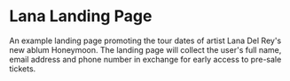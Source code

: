<h1>Lana Landing Page</h1>
<p>An example landing page promoting the tour dates of artist Lana Del Rey's new ablum Honeymoon. The landing page will collect the user's full name, email address and phone number in exchange for early access to pre-sale tickets.</p>
